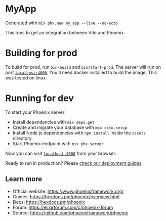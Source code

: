 # MyApp

Generated with `mix phx.new my_app --live --no-ecto`

This tries to get an integration between Vite and Phoenix.


# Building for prod

To build for prod, run `bin/build` and `bin/start-prod`. The server will run on port [`localhost:4000`](http://localhost:4000).
You'll need docker installed to build the image. This was tested on linux.

# Running for dev

To start your Phoenix server:

  * Install dependencies with `mix deps.get`
  * Create and migrate your database with `mix ecto.setup`
  * Install Node.js dependencies with `npm install` inside the `assets` directory.
  * Start Phoenix endpoint with `mix phx.server`

Now you can visit [`localhost:4000`](http://localhost:4000) from your browser.

Ready to run in production? Please [check our deployment guides](https://hexdocs.pm/phoenix/deployment.html).

## Learn more

  * Official website: https://www.phoenixframework.org/
  * Guides: https://hexdocs.pm/phoenix/overview.html
  * Docs: https://hexdocs.pm/phoenix
  * Forum: https://elixirforum.com/c/phoenix-forum
  * Source: https://github.com/phoenixframework/phoenix
